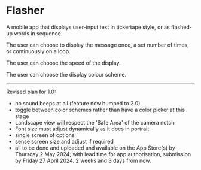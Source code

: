 # Flasher

A mobile app that displays user-input text in tickertape style, or as flashed-up words in sequence.

The user can choose to display the message once, a set number of times, or continuously on a loop.

The user can choose the speed of the display.

The user can choose the display colour scheme.

---

Revised plan for 1.0:

- no sound beeps at all (feature now bumped to 2.0)
- toggle between color schemes rather than have a color picker at this stage
- Landscape view will respect the 'Safe Area' of the camera notch
- Font size must adjust dynamically as it does in portrait
- single screen of options
- sense screen size and adjust if required
- all to be done and uploaded and available on the App Store(s) by Thursday 2 May 2024; with lead time for app authorisation, submission by Friday 27 April 2024. 2 weeks and 3 days from now.
